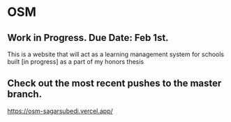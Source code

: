 # OSM
## Work in Progress. Due Date: Feb 1st.
This is a website that will act as a learning management system for schools built [in progress] as a part of my honors thesis 

## Check out the most recent pushes to the master branch. 
https://osm-sagarsubedi.vercel.app/
